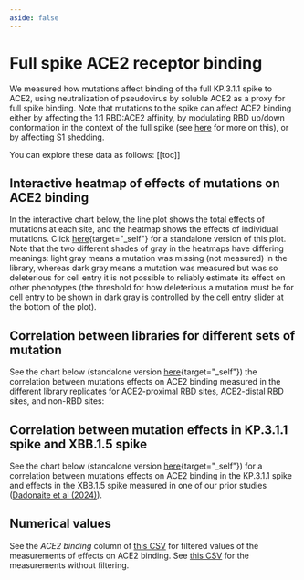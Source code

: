 ```yaml
---
aside: false
---
```


# Full spike ACE2 receptor binding

We measured how mutations affect binding of the full KP.3.1.1 spike to ACE2, using neutralization of pseudovirus by soluble ACE2 as a proxy for full spike binding.
Note that mutations to the spike can affect ACE2 binding either by affecting the 1:1 RBD:ACE2 affinity, by modulating RBD up/down conformation in the context of the full spike (see [here](/RBD_movement) for more on this), or by affecting S1 shedding.

You can explore these data as follows:
[[toc]]

## Interactive heatmap of effects of mutations on ACE2 binding

In the interactive chart below, the line plot shows the total effects of mutations at each site, and the heatmap shows the effects of individual mutations.
Click [here](htmls/monomeric_ACE2_mut_effect.html){target="_self"} for a standalone version of this plot.
Note that the two different shades of gray in the heatmaps have differing meanings: light gray means a mutation was missing (not measured) in the library, whereas dark gray means a mutation was measured but was so deleterious for cell entry it is not possible to reliably estimate its effect on other phenotypes (the threshold for how deleterious a mutation must be for cell entry to be shown in dark gray is controlled by the cell entry slider at the bottom of the plot). 
 
<Figure caption="Effects of mutations on ACE2 binding">
    <Altair :showShadow="true" :spec-url="'htmls/monomeric_ACE2_mut_effect.html'"></Altair>
</Figure>

## Correlation between libraries for different sets of mutation
See the chart below (standalone version [here](htmls/distance_library_binding_corr_html.html){target="_self"}) the correlation between mutations effects on ACE2 binding measured in the different library replicates for ACE2-proximal RBD sites, ACE2-distal RBD sites, and non-RBD sites:

<Figure caption="Effects of mutations on ACE2 binding">
    <Altair :showShadow="true" :spec-url="'htmls/distance_library_binding_corr_html.html'"></Altair>
</Figure>

## Correlation between mutation effects in KP.3.1.1 spike and XBB.1.5 spike
See the chart below (standalone version [here](htmls/binding_corr.html){target="_self"}) for a correlation between mutations effects on ACE2 binding in the KP.3.1.1 spike and effects in the XBB.1.5 spike measured in one of our prior studies ([Dadonaite et al (2024)](https://www.nature.com/articles/s41586-024-07636-1)).

<Figure caption="Effects of mutations on ACE2 binding">
    <Altair :showShadow="true" :spec-url="'htmls/binding_corr.html'"></Altair>
</Figure>

## Numerical values
See the *ACE2 binding* column of [this CSV](https://github.com/dms-vep/SARS-CoV-2_KP.3.1.1_spike_DMS/blob/main/results/summaries/all_adult_sera_escape.csv) for filtered values of the measurements of effects on ACE2 binding.
See [this CSV](https://github.com/dms-vep/SARS-CoV-2_KP.3.1.1_spike_DMS/blob/main/results/ACE2_binding/averages/monomeric_ACE2_mut_effect.csv) for the measurements without filtering.
